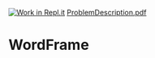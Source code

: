 [![Work in Repl.it](https://classroom.github.com/assets/work-in-replit-14baed9a392b3a25080506f3b7b6d57f295ec2978f6f33ec97e36a161684cbe9.svg)](https://classroom.github.com/online_ide?assignment_repo_id=4736911&assignment_repo_type=AssignmentRepo)
[ProblemDescription.pdf](https://github.com/SPH-ICS3UR-3-2021/WordFrame/files/6420946/ProblemDescription.pdf)
# WordFrame
 
